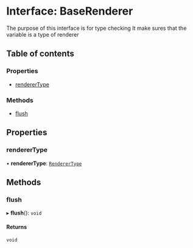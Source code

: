 # Interface: BaseRenderer

The purpose of this interface is for type checking
It make sures that the variable is a type of renderer

## Table of contents

### Properties

- [rendererType](BaseRenderer.md#renderertype)

### Methods

- [flush](BaseRenderer.md#flush)

## Properties

### rendererType

• **rendererType**: [`RendererType`](../README.md#renderertype-1)

## Methods

### flush

▸ **flush**(): `void`

#### Returns

`void`
